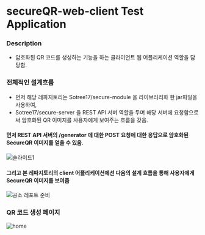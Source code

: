 # secureQR-web-client Test Application

### Description 
- 암호화된 QR 코드를 생성하는 기능을 하는 클라이언트 웹 어플리케이션 역할을 담당함.


### 전체적인 설계흐름
- 먼저 해당 레파지토리는 Sotree17/secure-module 을 라이브러리화 한 jar파일을 사용하여, 
- Sotree17/secure-server 을 REST API 서버 역할을 두며 해당 서버에 요청함으로써 암호화된 QR 이미지를 사용자에게 보여주는 흐름을 갖음. 




#### 먼저 REST API 서버의 /generator 에 대한 POST 요청에 대한 응답으로 암호화된 SecureQR 이미지를 얻을 수 있음.
![슬라이드1](https://user-images.githubusercontent.com/54317409/132015823-f53589db-a641-4cbc-9f13-ae636d502e62.PNG)


#### 그리고 본 레파지토리의 client 어플리케이션에선 다음의 설계 흐름을 통해 사용자에게 SecureQR 이미지를 보여줌 
![공소 레포트 준비](https://user-images.githubusercontent.com/54317409/132016161-6ae74c63-287e-4a60-b0e5-c03af4ebd88a.png)



### QR 코드 생성 페이지
![home](https://user-images.githubusercontent.com/48395704/132034582-11c36a78-79ae-40e9-8f3d-e806115c6237.gif)


